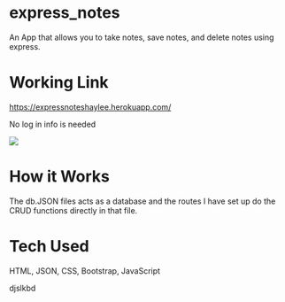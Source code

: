 # express_notes
An App that allows you to take notes, save notes, and delete notes using express. 

# Working Link
https://expressnoteshaylee.herokuapp.com/

No log in info is needed

<img src='public/assets/img/expressnotes.gif' />

# How it Works 
The db.JSON files acts as a database and the routes I have set up do the CRUD functions directly in that file.

# Tech Used
HTML, JSON, CSS, Bootstrap, JavaScript


djslkbd
